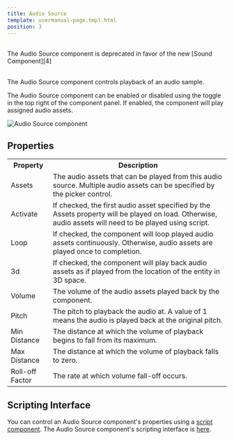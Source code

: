 ```yaml
---
title: Audio Source
template: usermanual-page.tmpl.html
position: 3
---
```


<br/>
<div class="alert alert-info">The Audio Source component is deprecated in favor of the new [Sound Component][4]</div>
<br/>

The Audio Source component controls playback of an audio sample.

The Audio Source component can be enabled or disabled using the toggle in the top right of the component panel. If enabled, the component will play assigned audio assets.

![Audio Source component][1]

## Properties

<table class="table table-striped">
    <col class="property-name"></col>
    <col class="property-description"></col>
    <tr><th>Property</th><th>Description</th></tr>
    <tr><td>Assets</td><td>The audio assets that can be played from this audio source. Multiple audio assets can be specified by the picker control.</td></tr>
    <tr><td>Activate</td><td>If checked, the first audio asset specified by the Assets property will be played on load. Otherwise, audio assets will need to be played using script.</td></tr>
    <tr><td>Loop</td><td>If checked, the component will loop played audio assets continuously. Otherwise, audio assets are played once to completion.</td></tr>
    <tr><td>3d</td><td>If checked, the component will play back audio assets as if played from the location of the entity in 3D space.</td></tr>
    <tr><td>Volume</td><td>The volume of the audio assets played back by the component.</td></tr>
    <tr><td>Pitch</td><td>The pitch to playback the audio at. A value of 1 means the audio is played back at the original pitch.</td></tr>
    <tr><td>Min Distance</td><td>The distance at which the volume of playback begins to fall from its maximum.</td></tr>
    <tr><td>Max Distance</td><td>The distance at which the volume of playback falls to zero.</td></tr>
    <tr><td>Roll-off Factor</td><td>The rate at which volume fall-off occurs.</td></tr>
</table>

## Scripting Interface

You can control an Audio Source component's properties using a [script component][2]. The Audio Source component's scripting interface is [here][3].

[1]: /images/user-manual/scenes/components/component-audio-source.png
[2]: /user-manual/packs/components/script
[3]: /engine/api/stable/symbols/pc.AudioSourceComponent.html
[4]: /user-manual/packs/components/sound

